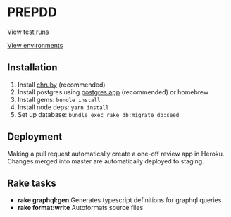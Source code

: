 # PREPDD
[View test runs](https://dashboard.heroku.com/pipelines/e7e67d04-df76-4a64-9cc1-ccf6ac1bb9ef/tests)

[View environments](https://dashboard.heroku.com/pipelines/e7e67d04-df76-4a64-9cc1-ccf6ac1bb9ef)
## Installation

1. Install [chruby](https://github.com/postmodern/chruby) (recommended)
2. Install postgres using [postgres.app](https://postgresapp.com/downloads.html) (recommended) or homebrew
2. Install gems: `bundle install`
3. Install node deps: `yarn install`
4. Set up database: `bundle exec rake db:migrate db:seed`

## Deployment

Making a pull request automatically create a one-off review app in Heroku. Changes merged into master are automatically deployed to staging.

## Rake tasks

- **rake graphql:gen** Generates typescript definitions for graphql queries
- **rake format:write** Autoformats source files
